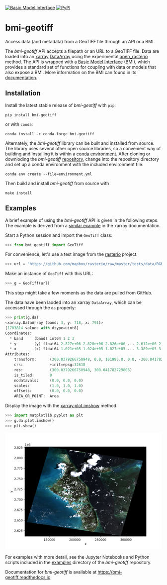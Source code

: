 [![Basic Model Interface](https://img.shields.io/badge/CSDMS-Basic%20Model%20Interface-green.svg)](https://bmi.readthedocs.io/)
[![PyPI](https://img.shields.io/pypi/v/bmi-geotiff)](https://pypi.org/project/bmi-geotiff)

# bmi-geotiff

Access data (and metadata) from a GeoTIFF file through an API or a BMI.

The *bmi-geotiff* API accepts a filepath or an URL to a GeoTIFF file.
Data are loaded into an
[xarray](http://xarray.pydata.org/en/stable/)
[DataArray](http://xarray.pydata.org/en/stable/api.html#dataarray)
using the experimental [open_rasterio](http://xarray.pydata.org/en/stable/generated/xarray.open_rasterio.html#xarray.open_rasterio) method.
The API is wrapped with a
[Basic Model Interface](https://bmi.readthedocs.io) (BMI),
which provides a standard set of functions for coupling with data or models
that also expose a BMI.
More information on the BMI can found in its
[documentation](https://bmi.readthedocs.io).

## Installation

Install the latest stable release of *bmi-geotiff* with `pip`:
```
pip install bmi-geotiff
```
or with `conda`:
```
conda install -c conda-forge bmi-geotiff
```

Alternately,
the *bmi-geotiff* library can be built and installed from source.
The library uses several other open source libraries,
so a convenient way of building and installing it is within a
[conda environment](https://docs.conda.io/projects/conda/en/latest/user-guide/tasks/manage-environments.html).
After cloning or downloding the *bmi-geotiff*
[repository](https://github.com/csdms/bmi-geotiff),
change into the repository directory
and set up a conda environment with the included environment file:
```
conda env create --file=environment.yml
```
Then build and install *bmi-geotiff* from source with
```
make install
```

## Examples

A brief example of using the *bmi-geotiff* API is given in the following steps.
The example is derived from a [similar example](http://xarray.pydata.org/en/stable/examples/visualization_gallery.html#imshow()-and-rasterio-map-projections) in the xarray documentation.

Start a Python session and import the `GeoTiff` class:
```python
>>> from bmi_geotiff import GeoTiff
```

For convenience,
let's use a test image from the [rasterio](https://rasterio.readthedocs.io) project: 
```python
>>> url = "https://github.com/mapbox/rasterio/raw/master/tests/data/RGB.byte.tif"
```

Make an instance of `GeoTiff` with this URL:
```python
>>> g = GeoTiff(url)
```
This step might take a few moments as the data are pulled from GitHub.

The data have been laoded into an xarray `DataArray`, which can be accessed through the `da` property:
```python
>>> print(g.da)
<xarray.DataArray (band: 3, y: 718, x: 791)>
[1703814 values with dtype=uint8]
Coordinates:
  * band     (band) int64 1 2 3
  * y        (y) float64 2.827e+06 2.826e+06 2.826e+06 ... 2.612e+06 2.612e+06
  * x        (x) float64 1.021e+05 1.024e+05 1.027e+05 ... 3.389e+05 3.392e+05
Attributes:
    transform:      (300.0379266750948, 0.0, 101985.0, 0.0, -300.041782729805...
    crs:            +init=epsg:32618
    res:            (300.0379266750948, 300.041782729805)
    is_tiled:       0
    nodatavals:     (0.0, 0.0, 0.0)
    scales:         (1.0, 1.0, 1.0)
    offsets:        (0.0, 0.0, 0.0)
    AREA_OR_POINT:  Area
```

Display the image with the [xarray.plot.imshow](http://xarray.pydata.org/en/stable/generated/xarray.plot.imshow.html) method.
```python
>>> import matplotlib.pyplot as plt
>>> g.da.plot.imshow()
>>> plt.show()
```

![Example GeoTiff display through *xarray*.](./examples/example-rgb.png)

For examples with more detail,
see the Jupyter Notebooks and Python scripts
included in the [examples](https://github.com/csdms/bmi-geotiff/tree/main/examples) directory
of the *bmi-geotiff* repository.

Documentation for *bmi-geotiff*
is available at https://bmi-geotiff.readthedocs.io.

